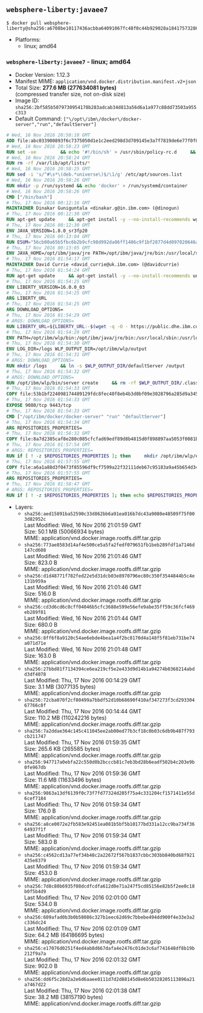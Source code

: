 ## `websphere-liberty:javaee7`

```console
$ docker pull websphere-liberty@sha256:a6708be10117436acbba64091067fc48f0c44b929028a18417573286048e5753
```

-	Platforms:
	-	linux; amd64

### `websphere-liberty:javaee7` - linux; amd64

-	Docker Version: 1.12.3
-	Manifest MIME: `application/vnd.docker.distribution.manifest.v2+json`
-	Total Size: **277.6 MB (277634081 bytes)**  
	(compressed transfer size, not on-disk size)
-	Image ID: `sha256:2bf585b5079730954178b283adcab34d813a56d6a1a977c88dd73503a955c313`
-	Default Command: `["\/opt\/ibm\/docker\/docker-server","run","defaultServer"]`

```dockerfile
# Wed, 16 Nov 2016 20:58:18 GMT
ADD file:abc033900893f6c7375050d1e1c2eed298d3d709145e3a7f7819de6e77f0f835 in / 
# Wed, 16 Nov 2016 20:58:23 GMT
RUN set -xe 		&& echo '#!/bin/sh' > /usr/sbin/policy-rc.d 	&& echo 'exit 101' >> /usr/sbin/policy-rc.d 	&& chmod +x /usr/sbin/policy-rc.d 		&& dpkg-divert --local --rename --add /sbin/initctl 	&& cp -a /usr/sbin/policy-rc.d /sbin/initctl 	&& sed -i 's/^exit.*/exit 0/' /sbin/initctl 		&& echo 'force-unsafe-io' > /etc/dpkg/dpkg.cfg.d/docker-apt-speedup 		&& echo 'DPkg::Post-Invoke { "rm -f /var/cache/apt/archives/*.deb /var/cache/apt/archives/partial/*.deb /var/cache/apt/*.bin || true"; };' > /etc/apt/apt.conf.d/docker-clean 	&& echo 'APT::Update::Post-Invoke { "rm -f /var/cache/apt/archives/*.deb /var/cache/apt/archives/partial/*.deb /var/cache/apt/*.bin || true"; };' >> /etc/apt/apt.conf.d/docker-clean 	&& echo 'Dir::Cache::pkgcache ""; Dir::Cache::srcpkgcache "";' >> /etc/apt/apt.conf.d/docker-clean 		&& echo 'Acquire::Languages "none";' > /etc/apt/apt.conf.d/docker-no-languages 		&& echo 'Acquire::GzipIndexes "true"; Acquire::CompressionTypes::Order:: "gz";' > /etc/apt/apt.conf.d/docker-gzip-indexes 		&& echo 'Apt::AutoRemove::SuggestsImportant "false";' > /etc/apt/apt.conf.d/docker-autoremove-suggests
# Wed, 16 Nov 2016 20:58:24 GMT
RUN rm -rf /var/lib/apt/lists/*
# Wed, 16 Nov 2016 20:58:25 GMT
RUN sed -i 's/^#\s*\(deb.*universe\)$/\1/g' /etc/apt/sources.list
# Wed, 16 Nov 2016 20:58:26 GMT
RUN mkdir -p /run/systemd && echo 'docker' > /run/systemd/container
# Wed, 16 Nov 2016 20:58:26 GMT
CMD ["/bin/bash"]
# Thu, 17 Nov 2016 00:12:16 GMT
MAINTAINER Dinakar Guniguntala <dinakar.g@in.ibm.com> (@dinogun)
# Thu, 17 Nov 2016 00:12:30 GMT
RUN apt-get update     && apt-get install -y --no-install-recommends wget ca-certificates     && rm -rf /var/lib/apt/lists/*
# Thu, 17 Nov 2016 00:12:30 GMT
ENV JAVA_VERSION=1.8.0_sr3fp20
# Thu, 17 Nov 2016 00:13:04 GMT
RUN ESUM="56cb00a65b5fbc6b2b9cfc98d992da06ff1406c9f1bf2877d4d097020646a705"     && BASE_URL="https://public.dhe.ibm.com/ibmdl/export/pub/systems/cloud/runtimes/java/meta/"     && YML_FILE="jre/linux/x86_64/index.yml"     && wget -q -U UA_IBM_JAVA_Docker -O /tmp/index.yml $BASE_URL/$YML_FILE     && JAVA_URL=$(cat /tmp/index.yml | sed -n '/'$JAVA_VERSION'/{n;p}' | sed -n 's/\s*uri:\s//p' | tr -d '\r')     && wget -q -U UA_IBM_JAVA_Docker -O /tmp/ibm-java.bin $JAVA_URL     && echo "$ESUM  /tmp/ibm-java.bin" | sha256sum -c -     && echo "INSTALLER_UI=silent" > /tmp/response.properties     && echo "USER_INSTALL_DIR=/opt/ibm/java" >> /tmp/response.properties     && echo "LICENSE_ACCEPTED=TRUE" >> /tmp/response.properties     && mkdir -p /opt/ibm     && chmod +x /tmp/ibm-java.bin     && /tmp/ibm-java.bin -i silent -f /tmp/response.properties     && rm -f /tmp/response.properties     && rm -f /tmp/index.yml     && rm -f /tmp/ibm-java.bin
# Thu, 17 Nov 2016 00:13:05 GMT
ENV JAVA_HOME=/opt/ibm/java/jre PATH=/opt/ibm/java/jre/bin:/usr/local/sbin:/usr/local/bin:/usr/sbin:/usr/bin:/sbin:/bin
# Thu, 17 Nov 2016 01:54:17 GMT
MAINTAINER David Currie <david_currie@uk.ibm.com> (@davidcurrie)
# Thu, 17 Nov 2016 01:54:24 GMT
RUN apt-get update     && apt-get install -y --no-install-recommends unzip     && rm -rf /var/lib/apt/lists/*
# Thu, 17 Nov 2016 01:54:25 GMT
ENV LIBERTY_VERSION=16.0.0_03
# Thu, 17 Nov 2016 01:54:25 GMT
ARG LIBERTY_URL
# Thu, 17 Nov 2016 01:54:25 GMT
ARG DOWNLOAD_OPTIONS=
# Thu, 17 Nov 2016 01:54:29 GMT
# ARGS: DOWNLOAD_OPTIONS=
RUN LIBERTY_URL=${LIBERTY_URL:-$(wget -q -O - https://public.dhe.ibm.com/ibmdl/export/pub/software/websphere/wasdev/downloads/wlp/index.yml  | grep $LIBERTY_VERSION -A 6 | sed -n 's/\s*kernel:\s//p' | tr -d '\r' )}      && wget $DOWNLOAD_OPTIONS $LIBERTY_URL -U UA-IBM-WebSphere-Liberty-Docker -O /tmp/wlp.zip     && unzip -q /tmp/wlp.zip -d /opt/ibm     && rm /tmp/wlp.zip
# Thu, 17 Nov 2016 01:54:29 GMT
ENV PATH=/opt/ibm/wlp/bin:/opt/ibm/java/jre/bin:/usr/local/sbin:/usr/local/bin:/usr/sbin:/usr/bin:/sbin:/bin
# Thu, 17 Nov 2016 01:54:30 GMT
ENV LOG_DIR=/logs WLP_OUTPUT_DIR=/opt/ibm/wlp/output
# Thu, 17 Nov 2016 01:54:31 GMT
# ARGS: DOWNLOAD_OPTIONS=
RUN mkdir /logs     && ln -s $WLP_OUTPUT_DIR/defaultServer /output     && ln -s /opt/ibm/wlp/usr/servers/defaultServer /config
# Thu, 17 Nov 2016 01:54:32 GMT
# ARGS: DOWNLOAD_OPTIONS=
RUN /opt/ibm/wlp/bin/server create     && rm -rf $WLP_OUTPUT_DIR/.classCache /output/workarea
# Thu, 17 Nov 2016 01:54:33 GMT
COPY file:53b1bf224098174489129fdc8fec40f8eb4b3d0bf09e3028796a285d9a3457f1 in /opt/ibm/docker/ 
# Thu, 17 Nov 2016 01:54:33 GMT
EXPOSE 9080/tcp 9443/tcp
# Thu, 17 Nov 2016 01:54:33 GMT
CMD ["/opt/ibm/docker/docker-server" "run" "defaultServer"]
# Thu, 17 Nov 2016 01:54:34 GMT
ARG REPOSITORIES_PROPERTIES=
# Thu, 17 Nov 2016 01:56:32 GMT
COPY file:8a7d2385caf8e280c085cfcfad69edf89d8b4815d0f898897aa5053f0081bf61 in /config/ 
# Thu, 17 Nov 2016 01:57:54 GMT
# ARGS: REPOSITORIES_PROPERTIES=
RUN if [ ! -z $REPOSITORIES_PROPERTIES ]; then     mkdir /opt/ibm/wlp/etc/     echo $REPOSITORIES_PROPERTIES > /opt/ibm/wlp/etc/repositories.properties;   fi   && installUtility install --acceptLicense     appSecurity-2.0 bluemixUtility-1.0 collectiveMember-1.0 ldapRegistry-3.0     localConnector-1.0 microProfile-1.0 monitor-1.0 restConnector-1.0     requestTiming-1.0 restConnector-2.0 sessionDatabase-1.0 ssl-1.0     webCache-1.0 webProfile-7.0   && if [ ! -z $REPOSITORIES_PROPERTIES ]; then rm /opt/ibm/wlp/etc/repositories.properties; fi   && rm -rf /output/workarea /output/logs
# Thu, 17 Nov 2016 01:57:55 GMT
COPY file:a6a1a88d3f0473f85596df9cf7599a22f32111deb67c95183a9a45b654d347eb in /config/ 
# Thu, 17 Nov 2016 01:57:55 GMT
ARG REPOSITORIES_PROPERTIES=
# Thu, 17 Nov 2016 01:58:47 GMT
# ARGS: REPOSITORIES_PROPERTIES=
RUN if [ ! -z $REPOSITORIES_PROPERTIES ]; then echo $REPOSITORIES_PROPERTIES > /opt/ibm/wlp/etc/repositories.properties; fi     && installUtility install --acceptLicense appSecurityClient-1.0 javaee-7.0 javaeeClient-7.0     && if [ ! -z $REPOSITORIES_PROPERTIES ] ; then rm /opt/ibm/wlp/etc/repositories.properties; fi     && rm -rf /output/workarea /output/logs
```

-	Layers:
	-	`sha256:aed15891ba52590c33d862bb6a91ea016b7dc43a9080e48509f75f003d82952c`  
		Last Modified: Wed, 16 Nov 2016 21:01:59 GMT  
		Size: 50.1 MB (50066934 bytes)  
		MIME: application/vnd.docker.image.rootfs.diff.tar.gzip
	-	`sha256:773ae8583d14af4e500ce5a5fa2fedf079651fb1beb289fdf1a7146d147cd608`  
		Last Modified: Wed, 16 Nov 2016 21:01:46 GMT  
		Size: 823.0 B  
		MIME: application/vnd.docker.image.rootfs.diff.tar.gzip
	-	`sha256:d1d48771f782fed22e5d31dcb03e8970796ec80c350f3544844b5c4e131b959a`  
		Last Modified: Wed, 16 Nov 2016 21:01:46 GMT  
		Size: 516.0 B  
		MIME: application/vnd.docker.image.rootfs.diff.tar.gzip
	-	`sha256:cd3d6cd6c0cff04046b5cfc3688e599e56efe9abe35ff59c36fcf469eb289f81`  
		Last Modified: Wed, 16 Nov 2016 21:01:44 GMT  
		Size: 680.0 B  
		MIME: application/vnd.docker.image.rootfs.diff.tar.gzip
	-	`sha256:8ff6f8a9120c54ae6ebde4bea1a4f2bc8170d4a148f5f81eb731be74a071d71e`  
		Last Modified: Wed, 16 Nov 2016 21:01:48 GMT  
		Size: 163.0 B  
		MIME: application/vnd.docker.image.rootfs.diff.tar.gzip
	-	`sha256:27bbd81f7134394ce6ea219cf5e2e433d9d14b1a94274b0368214abdd3df4078`  
		Last Modified: Thu, 17 Nov 2016 00:14:29 GMT  
		Size: 3.1 MB (3077135 bytes)  
		MIME: application/vnd.docker.image.rootfs.diff.tar.gzip
	-	`sha256:72cba070f2cf80499a7bbdf52d10b68690f410af347273f3cd29330467766c8f`  
		Last Modified: Thu, 17 Nov 2016 00:14:44 GMT  
		Size: 110.2 MB (110242216 bytes)  
		MIME: application/vnd.docker.image.rootfs.diff.tar.gzip
	-	`sha256:7a2ddae364c145c411045ee2ab00ed77b3cf18c0b03c6db9b487f793cb211747`  
		Last Modified: Thu, 17 Nov 2016 01:59:35 GMT  
		Size: 265.6 KB (265585 bytes)  
		MIME: application/vnd.docker.image.rootfs.diff.tar.gzip
	-	`sha256:947717a0ebfa22c550d0b2bcccb81c7eb3bd28b6eadf502b4c203e9b0fe967db`  
		Last Modified: Thu, 17 Nov 2016 01:59:36 GMT  
		Size: 11.6 MB (11633496 bytes)  
		MIME: application/vnd.docker.image.rootfs.diff.tar.gzip
	-	`sha256:9863a13df6139f0c73f7fd77324d285f75a4c331204cf1571411e55d6cef7184`  
		Last Modified: Thu, 17 Nov 2016 01:59:34 GMT  
		Size: 176.0 B  
		MIME: application/vnd.docker.image.rootfs.diff.tar.gzip
	-	`sha256:a8ce0072e2fb583e92451ea081b5bf5b10177bd331a12cc9ba734f3664937f1f`  
		Last Modified: Thu, 17 Nov 2016 01:59:34 GMT  
		Size: 583.0 B  
		MIME: application/vnd.docker.image.rootfs.diff.tar.gzip
	-	`sha256:c4562cd13a77ef34b48c2a22672f567b1837cbbc303bb840bd68f921435e8379`  
		Last Modified: Thu, 17 Nov 2016 01:59:34 GMT  
		Size: 453.0 B  
		MIME: application/vnd.docker.image.rootfs.diff.tar.gzip
	-	`sha256:7d8c80b6935f08dcdfcdfa612d0e71a247f5cd85156e82b5f2ee0c18b0f5b4d9`  
		Last Modified: Thu, 17 Nov 2016 02:01:00 GMT  
		Size: 534.0 B  
		MIME: application/vnd.docker.image.rootfs.diff.tar.gzip
	-	`sha256:609afad0b3b0b58086c327b1eec62d69c7bbebe494dd900f4e33e3a2c336dc24`  
		Last Modified: Thu, 17 Nov 2016 02:01:09 GMT  
		Size: 64.2 MB (64186695 bytes)  
		MIME: application/vnd.docker.image.rootfs.diff.tar.gzip
	-	`sha256:e17076d0251f4ed4ab8d667dafa4e2476c01de3c6af741648df8b19b212f9a7a`  
		Last Modified: Thu, 17 Nov 2016 02:01:32 GMT  
		Size: 902.0 B  
		MIME: application/vnd.docker.image.rootfs.diff.tar.gzip
	-	`sha256:dd6f5c28d2a2e6d6aaee0111d7d2d88145d8e6b50328205113896a21a7467d22`  
		Last Modified: Thu, 17 Nov 2016 02:01:38 GMT  
		Size: 38.2 MB (38157190 bytes)  
		MIME: application/vnd.docker.image.rootfs.diff.tar.gzip
